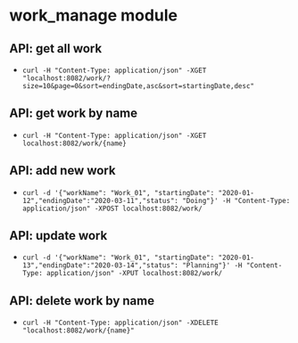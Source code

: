 # work_manage module
## API: get all work
* `curl -H "Content-Type: application/json" -XGET "localhost:8082/work/?size=10&page=0&sort=endingDate,asc&sort=startingDate,desc"`
## API: get work by name
* `curl -H "Content-Type: application/json" -XGET localhost:8082/work/{name}`
## API: add new work
* `curl -d '{"workName": "Work_01", "startingDate": "2020-01-12","endingDate":"2020-03-11","status": "Doing"}' -H "Content-Type: application/json" -XPOST localhost:8082/work/`
## API: update work
* `curl -d '{"workName": "Work_01", "startingDate": "2020-01-13","endingDate":"2020-03-14","status": "Planning"}' -H "Content-Type: application/json" -XPUT localhost:8082/work/`
## API: delete work by name
* `curl -H "Content-Type: application/json" -XDELETE "localhost:8082/work/{name}"`